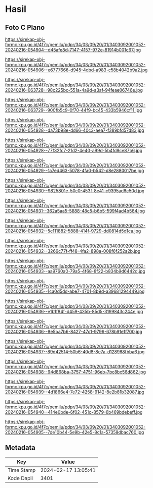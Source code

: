 # Hasil

## Foto C Plano

https://sirekap-obj-formc.kpu.go.id/4f7c/pemilu/pdpr/34/03/09/20/01/3403092001052-20240216-054904--d45afe8d-7147-4157-972e-81914b001c67.jpg

https://sirekap-obj-formc.kpu.go.id/4f7c/pemilu/pdpr/34/03/09/20/01/3403092001052-20240216-054906--e6777666-d945-4dbd-a983-c58b4042b9a2.jpg

https://sirekap-obj-formc.kpu.go.id/4f7c/pemilu/pdpr/34/03/09/20/01/3403092001052-20240216-063728--98c225bc-551a-4a9d-a3af-94feae06746e.jpg

https://sirekap-obj-formc.kpu.go.id/4f7c/pemilu/pdpr/34/03/09/20/01/3403092001052-20240216-063729--900fb5c9-0f70-44f9-bc45-433b5946cf11.jpg

https://sirekap-obj-formc.kpu.go.id/4f7c/pemilu/pdpr/34/03/09/20/01/3403092001052-20240216-054928--da73b98e-dd66-40c3-aea7-f389bfd57d83.jpg

https://sirekap-obj-formc.kpu.go.id/4f7c/pemilu/pdpr/34/03/09/20/01/3403092001052-20240216-054928--77f32fc7-21d2-4e40-a99d-5b4fd8ce87b6.jpg

https://sirekap-obj-formc.kpu.go.id/4f7c/pemilu/pdpr/34/03/09/20/01/3403092001052-20240216-054929--1a7ed463-5078-4fa0-b542-d8e2880017be.jpg

https://sirekap-obj-formc.kpu.go.id/4f7c/pemilu/pdpr/34/03/09/20/01/3403092001052-20240216-054930--9825801e-50c0-453f-8e41-c9395ad6c50d.jpg

https://sirekap-obj-formc.kpu.go.id/4f7c/pemilu/pdpr/34/03/09/20/01/3403092001052-20240216-054931--362a5aa5-5888-48c5-b6b5-599f4ad4b564.jpg

https://sirekap-obj-formc.kpu.go.id/4f7c/pemilu/pdpr/34/03/09/20/01/3403092001052-20240216-054932--5c111882-5888-414f-9729-dd0814d5d1ca.jpg

https://sirekap-obj-formc.kpu.go.id/4f7c/pemilu/pdpr/34/03/09/20/01/3403092001052-20240216-054932--3266c77f-ff48-4fa2-898a-008f6f252a2b.jpg

https://sirekap-obj-formc.kpu.go.id/4f7c/pemilu/pdpr/34/03/09/20/01/3403092001052-20240216-054933--aa9760a0-79a5-4f68-8f22-b834b9d6442d.jpg

https://sirekap-obj-formc.kpu.go.id/4f7c/pemilu/pdpr/34/03/09/20/01/3403092001052-20240216-054935--1ca0d5dd-abe7-4701-8b9d-a39681294449.jpg

https://sirekap-obj-formc.kpu.go.id/4f7c/pemilu/pdpr/34/03/09/20/01/3403092001052-20240216-054936--e1b1f84f-d459-435b-85d5-3199843c244e.jpg

https://sirekap-obj-formc.kpu.go.id/4f7c/pemilu/pdpr/34/03/09/20/01/3403092001052-20240216-054936--8e5ba7b6-8427-47c1-9799-678b91e1f700.jpg

https://sirekap-obj-formc.kpu.go.id/4f7c/pemilu/pdpr/34/03/09/20/01/3403092001052-20240216-054937--89d42514-50b6-40d8-8e7a-d128968fbba6.jpg

https://sirekap-obj-formc.kpu.go.id/4f7c/pemilu/pdpr/34/03/09/20/01/3403092001052-20240216-054938--94d868ba-3757-4751-96eb-7bc8bc56d862.jpg

https://sirekap-obj-formc.kpu.go.id/4f7c/pemilu/pdpr/34/03/09/20/01/3403092001052-20240216-054939--4d1866e4-7e72-4258-9142-8e2b81b32087.jpg

https://sirekap-obj-formc.kpu.go.id/4f7c/pemilu/pdpr/34/03/09/20/01/3403092001052-20240216-054940--414e0bde-6f02-451c-8579-6b469bdebeff.jpg

https://sirekap-obj-formc.kpu.go.id/4f7c/pemilu/pdpr/34/03/09/20/01/3403092001052-20240216-054905--7de10b44-5e9b-42e5-8c1a-57358dbac760.jpg


## Metadata

| Key        | Value               |
| ---------- | ------------------- |
| Time Stamp | 2024-02-17 13:05:41 |
| Kode Dapil | 3401                |



